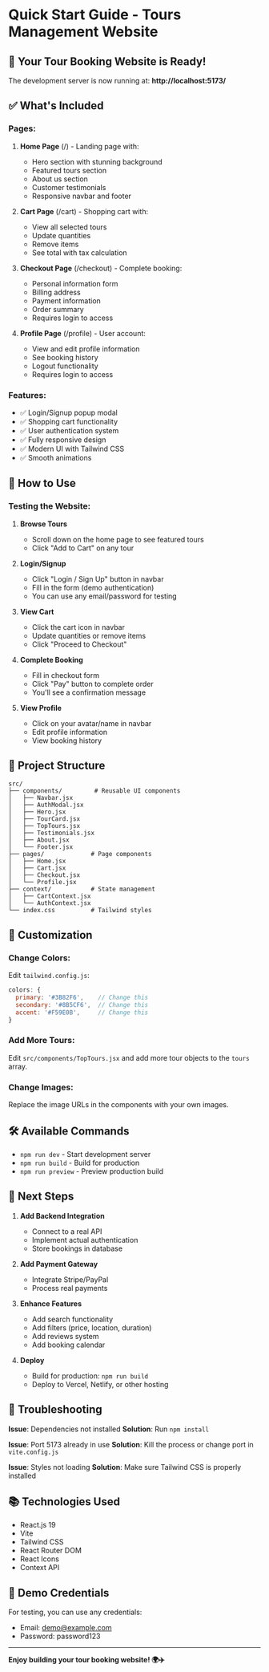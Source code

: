 # Quick Start Guide - Tours Management Website

## 🎉 Your Tour Booking Website is Ready!

The development server is now running at: **http://localhost:5173/**

## ✅ What's Included

### Pages:
1. **Home Page** (/) - Landing page with:
   - Hero section with stunning background
   - Featured tours section
   - About us section
   - Customer testimonials
   - Responsive navbar and footer

2. **Cart Page** (/cart) - Shopping cart with:
   - View all selected tours
   - Update quantities
   - Remove items
   - See total with tax calculation

3. **Checkout Page** (/checkout) - Complete booking:
   - Personal information form
   - Billing address
   - Payment information
   - Order summary
   - Requires login to access

4. **Profile Page** (/profile) - User account:
   - View and edit profile information
   - See booking history
   - Logout functionality
   - Requires login to access

### Features:
- ✅ Login/Signup popup modal
- ✅ Shopping cart functionality
- ✅ User authentication system
- ✅ Fully responsive design
- ✅ Modern UI with Tailwind CSS
- ✅ Smooth animations

## 🚀 How to Use

### Testing the Website:

1. **Browse Tours**
   - Scroll down on the home page to see featured tours
   - Click "Add to Cart" on any tour

2. **Login/Signup**
   - Click "Login / Sign Up" button in navbar
   - Fill in the form (demo authentication)
   - You can use any email/password for testing

3. **View Cart**
   - Click the cart icon in navbar
   - Update quantities or remove items
   - Click "Proceed to Checkout"

4. **Complete Booking**
   - Fill in checkout form
   - Click "Pay" button to complete order
   - You'll see a confirmation message

5. **View Profile**
   - Click on your avatar/name in navbar
   - Edit profile information
   - View booking history

## 📁 Project Structure

```
src/
├── components/         # Reusable UI components
│   ├── Navbar.jsx
│   ├── AuthModal.jsx
│   ├── Hero.jsx
│   ├── TourCard.jsx
│   ├── TopTours.jsx
│   ├── Testimonials.jsx
│   ├── About.jsx
│   └── Footer.jsx
├── pages/             # Page components
│   ├── Home.jsx
│   ├── Cart.jsx
│   ├── Checkout.jsx
│   └── Profile.jsx
├── context/           # State management
│   ├── CartContext.jsx
│   └── AuthContext.jsx
└── index.css          # Tailwind styles
```

## 🎨 Customization

### Change Colors:
Edit `tailwind.config.js`:
```javascript
colors: {
  primary: '#3B82F6',    // Change this
  secondary: '#8B5CF6',  // Change this
  accent: '#F59E0B',     // Change this
}
```

### Add More Tours:
Edit `src/components/TopTours.jsx` and add more tour objects to the `tours` array.

### Change Images:
Replace the image URLs in the components with your own images.

## 🛠 Available Commands

- `npm run dev` - Start development server
- `npm run build` - Build for production
- `npm run preview` - Preview production build

## 📝 Next Steps

1. **Add Backend Integration**
   - Connect to a real API
   - Implement actual authentication
   - Store bookings in database

2. **Add Payment Gateway**
   - Integrate Stripe/PayPal
   - Process real payments

3. **Enhance Features**
   - Add search functionality
   - Add filters (price, location, duration)
   - Add reviews system
   - Add booking calendar

4. **Deploy**
   - Build for production: `npm run build`
   - Deploy to Vercel, Netlify, or other hosting

## 🐛 Troubleshooting

**Issue**: Dependencies not installed
**Solution**: Run `npm install`

**Issue**: Port 5173 already in use
**Solution**: Kill the process or change port in `vite.config.js`

**Issue**: Styles not loading
**Solution**: Make sure Tailwind CSS is properly installed

## 📚 Technologies Used

- React.js 19
- Vite
- Tailwind CSS
- React Router DOM
- React Icons
- Context API

## 🎯 Demo Credentials

For testing, you can use any credentials:
- Email: demo@example.com
- Password: password123

---

**Enjoy building your tour booking website! 🌍✈️**
